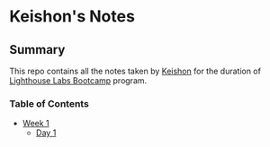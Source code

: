 # Keishon's Notes
## Summary

This repo contains all the notes taken by [Keishon](https://github.com/0theRookie) for the duration of [Lighthouse Labs Bootcamp](https://www.lighthouselabs.ca/) program.

### Table of Contents
* [Week 1](/Week_1)
  * [Day 1](/Week_1/Day_1)